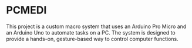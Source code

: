# PCMEDI
This project is a custom macro system that uses an Arduino Pro Micro and an Arduino Uno to automate tasks on a PC. The system is designed to provide a hands-on, gesture-based way to control computer functions. 
